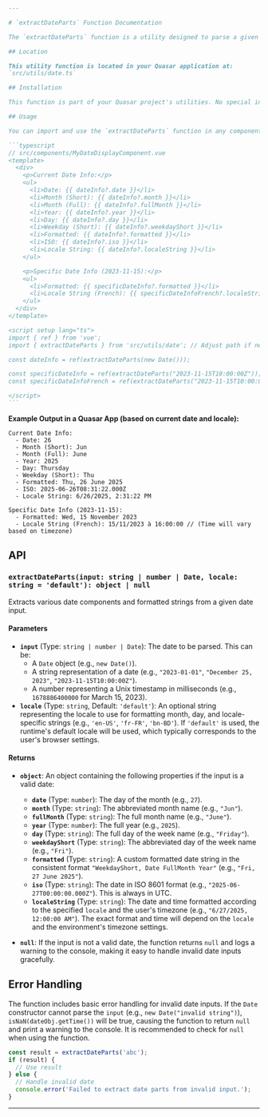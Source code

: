 ````md
---

# `extractDateParts` Function Documentation

The `extractDateParts` function is a utility designed to parse a given date input and return a comprehensive object containing various extracted date components and formatted strings. This function is particularly useful for displaying date information in different formats across your Quasar application.

## Location

This utility function is located in your Quasar application at:
`src/utils/date.ts`

## Installation

This function is part of your Quasar project's utilities. No special installation is required beyond ensuring the `src/utils/date.ts` file exists in your project.

## Usage

You can import and use the `extractDateParts` function in any component, page, or other utility file within your Quasar application.

```typescript
// src/components/MyDateDisplayComponent.vue
<template>
  <div>
    <p>Current Date Info:</p>
    <ul>
      <li>Date: {{ dateInfo?.date }}</li>
      <li>Month (Short): {{ dateInfo?.month }}</li>
      <li>Month (Full): {{ dateInfo?.fullMonth }}</li>
      <li>Year: {{ dateInfo?.year }}</li>
      <li>Day: {{ dateInfo?.day }}</li>
      <li>Weekday (Short): {{ dateInfo?.weekdayShort }}</li>
      <li>Formatted: {{ dateInfo?.formatted }}</li>
      <li>ISO: {{ dateInfo?.iso }}</li>
      <li>Locale String: {{ dateInfo?.localeString }}</li>
    </ul>

    <p>Specific Date Info (2023-11-15):</p>
    <ul>
      <li>Formatted: {{ specificDateInfo?.formatted }}</li>
      <li>Locale String (French): {{ specificDateInfoFrench?.localeString }}</li>
    </ul>
  </div>
</template>

<script setup lang="ts">
import { ref } from 'vue';
import { extractDateParts } from 'src/utils/date'; // Adjust path if necessary based on your project structure

const dateInfo = ref(extractDateParts(new Date()));

const specificDateInfo = ref(extractDateParts("2023-11-15T10:00:00Z"));
const specificDateInfoFrench = ref(extractDateParts("2023-11-15T10:00:00Z", 'fr-FR'));

</script>
```
````

**Example Output in a Quasar App (based on current date and locale):**

```
Current Date Info:
  - Date: 26
  - Month (Short): Jun
  - Month (Full): June
  - Year: 2025
  - Day: Thursday
  - Weekday (Short): Thu
  - Formatted: Thu, 26 June 2025
  - ISO: 2025-06-26T08:31:22.000Z
  - Locale String: 6/26/2025, 2:31:22 PM

Specific Date Info (2023-11-15):
  - Formatted: Wed, 15 November 2023
  - Locale String (French): 15/11/2023 à 16:00:00 // (Time will vary based on timezone)
```

## API

### `extractDateParts(input: string | number | Date, locale: string = 'default'): object | null`

Extracts various date components and formatted strings from a given date input.

#### Parameters

- **`input`** (Type: `string | number | Date`): The date to be parsed. This can be:
  - A `Date` object (e.g., `new Date()`).
  - A string representation of a date (e.g., `"2023-01-01"`, `"December 25, 2023"`, `"2023-11-15T10:00:00Z"`).
  - A number representing a Unix timestamp in milliseconds (e.g., `1678886400000` for March 15, 2023).
- **`locale`** (Type: `string`, Default: `'default'`): An optional string representing the locale to use for formatting month, day, and locale-specific strings (e.g., `'en-US'`, `'fr-FR'`, `'bn-BD'`). If `'default'` is used, the runtime's default locale will be used, which typically corresponds to the user's browser settings.

#### Returns

- **`object`**: An object containing the following properties if the input is a valid date:

  - **`date`** (Type: `number`): The day of the month (e.g., `27`).
  - **`month`** (Type: `string`): The abbreviated month name (e.g., `"Jun"`).
  - **`fullMonth`** (Type: `string`): The full month name (e.g., `"June"`).
  - **`year`** (Type: `number`): The full year (e.g., `2025`).
  - **`day`** (Type: `string`): The full day of the week name (e.g., `"Friday"`).
  - **`weekdayShort`** (Type: `string`): The abbreviated day of the week name (e.g., `"Fri"`).
  - **`formatted`** (Type: `string`): A custom formatted date string in the consistent format `"WeekdayShort, Date FullMonth Year"` (e.g., `"Fri, 27 June 2025"`).
  - **`iso`** (Type: `string`): The date in ISO 8601 format (e.g., `"2025-06-27T00:00:00.000Z"`). This is always in UTC.
  - **`localeString`** (Type: `string`): The date and time formatted according to the specified `locale` and the user's timezone (e.g., `"6/27/2025, 12:00:00 AM"`). The exact format and time will depend on the `locale` and the environment's timezone settings.

- **`null`**: If the input is not a valid date, the function returns `null` and logs a warning to the console, making it easy to handle invalid date inputs gracefully.

## Error Handling

The function includes basic error handling for invalid date inputs. If the `Date` constructor cannot parse the `input` (e.g., `new Date("invalid string")`), `isNaN(dateObj.getTime())` will be true, causing the function to return `null` and print a warning to the console. It is recommended to check for `null` when using the function.

```typescript
const result = extractDateParts('abc');
if (result) {
  // Use result
} else {
  // Handle invalid date
  console.error('Failed to extract date parts from invalid input.');
}
```

---

```

```
